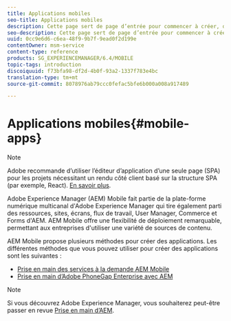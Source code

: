 ```yaml
---
title: Applications mobiles
seo-title: Applications mobiles
description: Cette page sert de page d’entrée pour commencer à créer, développer et administrer des applications mobiles.
seo-description: Cette page sert de page d’entrée pour commencer à créer, développer et administrer des applications mobiles.
uuid: 0cc9e6d6-c6ea-48f9-9b7f-9ead0f2d199e
contentOwner: msm-service
content-type: reference
products: SG_EXPERIENCEMANAGER/6.4/MOBILE
topic-tags: introduction
discoiquuid: f73bfa98-df2d-4b0f-93a2-1337f783e4bc
translation-type: tm+mt
source-git-commit: 8078976ab79ccc0fefac5bfe6b000a008a917489

---
```



# Applications mobiles{#mobile-apps}

>[!NOTE]
>
>Adobe recommande d’utiliser l’éditeur d’application d’une seule page (SPA) pour les projets nécessitant un rendu côté client basé sur la structure SPA (par exemple, React). [En savoir plus](/help/sites-developing/spa-overview.md).

Adobe Experience Manager (AEM) Mobile fait partie de la plate-forme numérique multicanal d&#39;Adobe Experience Manager qui tire également parti des ressources, sites, écrans, flux de travail, User Manager, Commerce et Forms d&#39;AEM. AEM Mobile offre une flexibilité de déploiement remarquable, permettant aux entreprises d&#39;utiliser une variété de sources de contenu.

AEM Mobile propose plusieurs méthodes pour créer des applications. Les différentes méthodes que vous pouvez utiliser pour créer des applications sont les suivantes :

* [Prise en main des services à la demande AEM Mobile](/help/mobile/aem-mobile-on-demand.md)
* [Prise en main d’Adobe PhoneGap Enterprise avec AEM](/help/mobile/developing-in-phonegap.md)

>[!NOTE]
>
>Si vous découvrez Adobe Experience Manager, vous souhaiterez peut-être passer en revue [Prise en main d’AEM](/help/sites-deploying/deploy.md).
